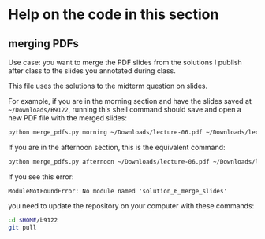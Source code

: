 # Help on the code in this section

## merging PDFs

Use case: you want to merge the PDF slides from the solutions I publish after class to the slides you annotated during class.

This file uses the solutions to the midterm question on slides.

For example, if you are in the morning section and have the slides saved at `~/Downloads/B9122`, running this shell command should save and open a new PDF file with the merged slides:

``` bash
python merge_pdfs.py morning ~/Downloads/lecture-06.pdf ~/Downloads/lecture-06-solutions.pdf
```

If you are in the afternoon section, this is the equivalent command:

``` bash
python merge_pdfs.py afternoon ~/Downloads/lecture-06.pdf ~/Downloads/lecture-06-solutions.pdf
```

If you see this error:

```
ModuleNotFoundError: No module named 'solution_6_merge_slides'
```

you need to update the repository on your computer with these commands:

``` bash
cd $HOME/b9122
git pull
```

